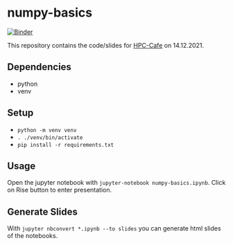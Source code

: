 # numpy-basics
[![Binder](https://mybinder.org/badge_logo.svg)](https://mybinder.org/v2/gh/m3m0ry/numpy-basics/master?labpath=numpy-basics.ipynb)

This repository contains the code/slides for [HPC-Cafe](https://hpc.fau.de/systems-services/support/hpc-cafe/) on 14.12.2021.

## Dependencies
- python
- venv

## Setup
- `python -m venv venv`
- `. ./venv/bin/activate`
- `pip install -r requirements.txt`

## Usage
Open the jupyter notebook with `jupyter-notebook numpy-basics.ipynb`. Click on Rise button to enter presentation.

## Generate Slides
With `jupyter nbconvert *.ipynb --to slides` you can generate html slides of the notebooks.
